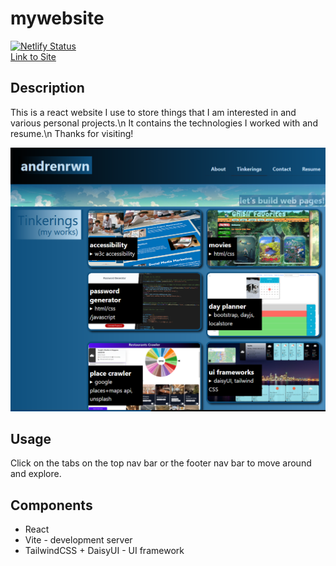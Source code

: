 # mywebsite

[![Netlify Status](https://api.netlify.com/api/v1/badges/699558bc-6caf-427f-8d62-0d0e2e03d6e0/deploy-status)](https://app.netlify.com/sites/beautiful-raindrop-05b798/deploys)\
[Link to Site](https://beautiful-raindrop-05b798.netlify.app/)

## Description

This is a react website I use to store things that I am interested in and various personal projects.\n
It contains the technologies I worked with and resume.\n
Thanks for visiting!

![My Website](assets/mywebsite.PNG)

## Usage

Click on the tabs on the top nav bar or the footer nav bar to move around and explore.

## Components

- React
- Vite - development server
- TailwindCSS + DaisyUI - UI framework
